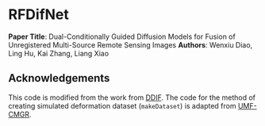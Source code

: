 # RFDifNet
**Paper Title**: Dual-Conditionally Guided Diffusion Models for Fusion of Unregistered Multi-Source Remote Sensing Images
**Authors**: Wenxiu Diao, Ling Hu, Kai Zhang, Liang Xiao

## Acknowledgements
This code is modified from the work from [DDIF](https://github.com/294coder/Dif-PAN).
The code for the method of creating simulated deformation dataset (`makeDataset`) is adapted from [UMF-CMGR](https://github.com/wdhudiekou/UMF-CMGR).
